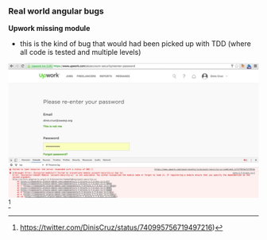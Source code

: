 ### Real world angular bugs

**Upwork missing module**

- this is the kind of bug that would had been picked up with TDD (where all code is tested and multiple levels)

![](images/eccb5f4c-3470-11e6-92c9-4c79d4ea8762.png)
[^upwork-bug]

[^upwork-bug]: https://twitter.com/DinisCruz/status/740995756719497216)
